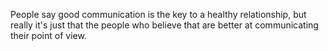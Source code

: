 People say good communication is the key to a healthy relationship, but really it's just that the people who believe that are better at communicating their point of view.

